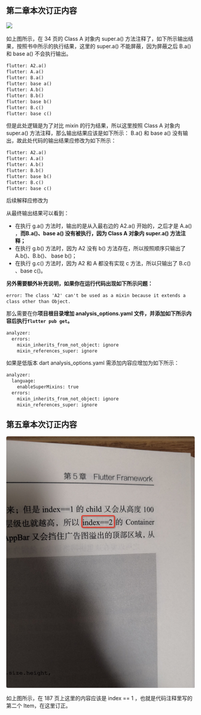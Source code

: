 ## 第二章本次订正内容

![](./2-X1.jpg)


如上图所示，在 34 页的 Class A 对象内 super.a() 方法注释了，如下所示输出结果，按照书中所示的执行结果，这里的 super.a() 不能屏蔽，因为屏蔽之后 B.a() 和 base a() 不会执行输出。


```
flutter: A2.a()
flutter: A.a()
flutter: B.a()
flutter: base a()
flutter: A.b()
flutter: B.b()
flutter: base b()
flutter: B.c()
flutter: base c()
```

但是此处逻辑是为了对比 mixin 的行为结果，所以这里按照 Class A 对象内 super.a() 方法注释，那么输出结果应该是如下所示： B.a() 和 base a() 没有输出，故此处代码的输出结果应修改为如下所示：

```
flutter: A2.a()
flutter: A.a()
flutter: A.b()
flutter: B.b()
flutter: base b()
flutter: B.c()
flutter: base c()
```

后续解释应修改为

从最终输出结果可以看到：

- 在执行 g.a() 方法时，输出的是从入最右边的 A2.a() 开始的，之后才是 A.a() ，**而B.a()、base a() 没有被执行，因为  Class A 对象内 super.a() 方法注释；**
- 在执行 g.b() 方法时，因为 A2 没有 b() 方法存在，所以按照顺序只输出了 A.b()、B.b()、 base b()；
- 在执行 g.c() 方法时，因为 A2 和 A 都没有实现 c 方法，所以只输出了 B.c() 、base c()。


**另外需要额外补充说明，如果你在运行代码出现如下所示问题：**

```
error: The class 'A2' can't be used as a mixin because it extends a class other than Object. 
```

那么需要在你**项目根目录增加 analysis_options.yaml 文件，并添加如下所示内容后执行`flutter pub get`。**


```
analyzer:
  errors:
    mixin_inherits_from_not_object: ignore
    mixin_references_super: ignore
```

如果是低版本 dart analysis_options.yaml 需添加内容应增加为如下所示：

```
analyzer:
  language:
    enableSuperMixins: true
  errors:
    mixin_inherits_from_not_object: ignore
    mixin_references_super: ignore
```



## 第五章本次订正内容


![](./5-X1.jpg)

如上图所示，在 187 页上这里的内容应该是 index == 1 ，也就是代码注释里写的第二个 Item，在这里订正。




